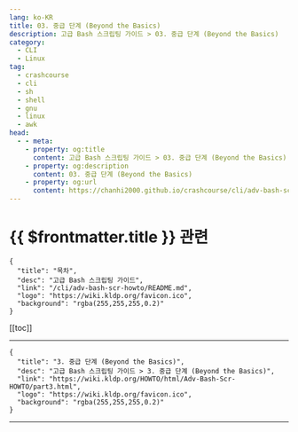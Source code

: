 ```yaml
---
lang: ko-KR
title: 03. 중급 단계 (Beyond the Basics)
description: 고급 Bash 스크립팅 가이드 > 03. 중급 단계 (Beyond the Basics)
category: 
  - CLI
  - Linux
tag: 
  - crashcourse
  - cli
  - sh
  - shell
  - gnu
  - linux
  - awk
head:
  - - meta:
    - property: og:title
      content: 고급 Bash 스크립팅 가이드 > 03. 중급 단계 (Beyond the Basics)
    - property: og:description
      content: 03. 중급 단계 (Beyond the Basics)
    - property: og:url
      content: https://chanhi2000.github.io/crashcourse/cli/adv-bash-scr-howto/03.html
---
```


# {{ $frontmatter.title }} 관련

```component VPCard
{
  "title": "목차",
  "desc": "고급 Bash 스크립팅 가이드",
  "link": "/cli/adv-bash-scr-howto/README.md",
  "logo": "https://wiki.kldp.org/favicon.ico",
  "background": "rgba(255,255,255,0.2)"
}
```

[[toc]]

---

```component VPCard
{
  "title": "3. 중급 단계 (Beyond the Basics)",
  "desc": "고급 Bash 스크립팅 가이드 > 3. 중급 단계 (Beyond the Basics)",
  "link": "https://wiki.kldp.org/HOWTO/html/Adv-Bash-Scr-HOWTO/part3.html",
  "logo": "https://wiki.kldp.org/favicon.ico",
  "background": "rgba(255,255,255,0.2)"
}
```

---
